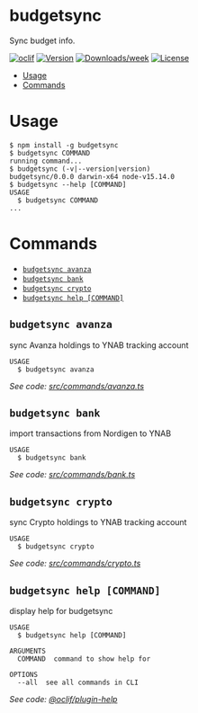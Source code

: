 budgetsync
==========

Sync budget info.

[![oclif](https://img.shields.io/badge/cli-oclif-brightgreen.svg)](https://oclif.io)
[![Version](https://img.shields.io/npm/v/budgetsync.svg)](https://npmjs.org/package/budgetsync)
[![Downloads/week](https://img.shields.io/npm/dw/budgetsync.svg)](https://npmjs.org/package/budgetsync)
[![License](https://img.shields.io/npm/l/budgetsync.svg)](https://github.com/mirague/budgetsync/blob/master/package.json)

<!-- toc -->
* [Usage](#usage)
* [Commands](#commands)
<!-- tocstop -->
# Usage
<!-- usage -->
```sh-session
$ npm install -g budgetsync
$ budgetsync COMMAND
running command...
$ budgetsync (-v|--version|version)
budgetsync/0.0.0 darwin-x64 node-v15.14.0
$ budgetsync --help [COMMAND]
USAGE
  $ budgetsync COMMAND
...
```
<!-- usagestop -->
# Commands
<!-- commands -->
* [`budgetsync avanza`](#budgetsync-avanza)
* [`budgetsync bank`](#budgetsync-bank)
* [`budgetsync crypto`](#budgetsync-crypto)
* [`budgetsync help [COMMAND]`](#budgetsync-help-command)

## `budgetsync avanza`

sync Avanza holdings to YNAB tracking account

```
USAGE
  $ budgetsync avanza
```

_See code: [src/commands/avanza.ts](https://github.com/mirague/budgetsync/blob/v0.0.0/src/commands/avanza.ts)_

## `budgetsync bank`

import transactions from Nordigen to YNAB

```
USAGE
  $ budgetsync bank
```

_See code: [src/commands/bank.ts](https://github.com/mirague/budgetsync/blob/v0.0.0/src/commands/bank.ts)_

## `budgetsync crypto`

sync Crypto holdings to YNAB tracking account

```
USAGE
  $ budgetsync crypto
```

_See code: [src/commands/crypto.ts](https://github.com/mirague/budgetsync/blob/v0.0.0/src/commands/crypto.ts)_

## `budgetsync help [COMMAND]`

display help for budgetsync

```
USAGE
  $ budgetsync help [COMMAND]

ARGUMENTS
  COMMAND  command to show help for

OPTIONS
  --all  see all commands in CLI
```

_See code: [@oclif/plugin-help](https://github.com/oclif/plugin-help/blob/v3.2.3/src/commands/help.ts)_
<!-- commandsstop -->
